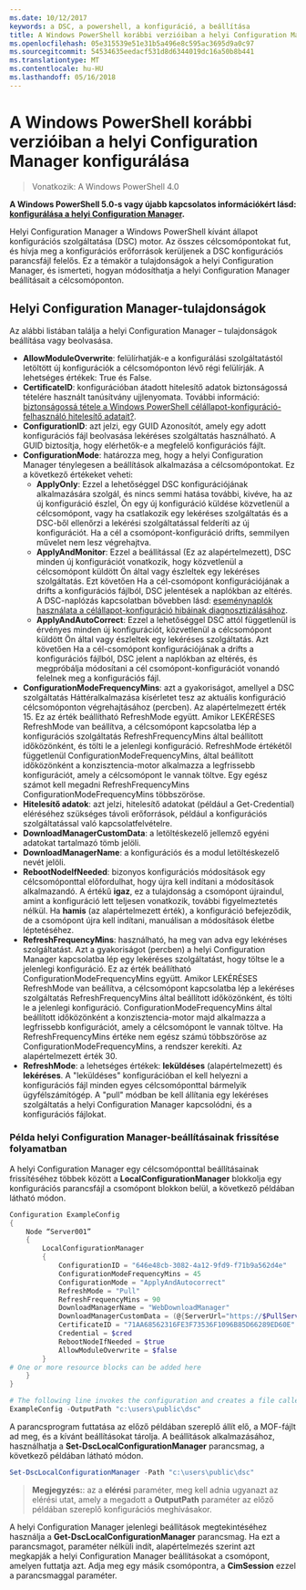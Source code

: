```yaml
---
ms.date: 10/12/2017
keywords: a DSC, a powershell, a konfiguráció, a beállítása
title: A Windows PowerShell korábbi verzióiban a helyi Configuration Manager konfigurálása
ms.openlocfilehash: 05e315539e51e31b5a496e8c595ac3695d9a0c97
ms.sourcegitcommit: 54534635eedacf531d8d6344019dc16a50b8b441
ms.translationtype: MT
ms.contentlocale: hu-HU
ms.lasthandoff: 05/16/2018
---
```

# <a name="configuring-the-local-configuration-manager-in-previous-versions-of-windows-powershell"></a>A Windows PowerShell korábbi verzióiban a helyi Configuration Manager konfigurálása

>Vonatkozik: A Windows PowerShell 4.0

**A Windows PowerShell 5.0-s vagy újabb kapcsolatos információkért lásd: [konfigurálása a helyi Configuration Manager](metaConfig.md).**

Helyi Configuration Manager a Windows PowerShell kívánt állapot konfigurációs szolgáltatása (DSC) motor.
Az összes célcsomópontokat fut, és hívja meg a konfigurációs erőforrások kerüljenek a DSC konfigurációs parancsfájl felelős.
Ez a témakör a tulajdonságok a helyi Configuration Manager, és ismerteti, hogyan módosíthatja a helyi Configuration Manager beállításait a célcsomóponton.

## <a name="local-configuration-manager-properties"></a>Helyi Configuration Manager-tulajdonságok

Az alábbi listában találja a helyi Configuration Manager – tulajdonságok beállítása vagy beolvasása.

- **AllowModuleOverwrite**: felülírhatják-e a konfigurálási szolgáltatástól letöltött új konfigurációk a célcsomóponton lévő régi felülírják. A lehetséges értékek: True és False.
- **CertificateID**: konfigurációban átadott hitelesítő adatok biztonságossá tételére használt tanúsítvány ujjlenyomata. További információ: [biztonságossá tétele a Windows PowerShell célállapot-konfiguráció-felhasználó hitelesítő adatait?](http://blogs.msdn.com/b/powershell/archive/2014/01/31/want-to-secure-credentials-in-windows-powershell-desired-state-configuration.aspx).
- **ConfigurationID**: azt jelzi, egy GUID Azonosítót, amely egy adott konfigurációs fájl beolvasása lekéréses szolgáltatás használható. A GUID biztosítja, hogy elérhetők-e a megfelelő konfigurációs fájlt.
- **ConfigurationMode**: határozza meg, hogy a helyi Configuration Manager ténylegesen a beállítások alkalmazása a célcsomópontokat. Ez a következő értékeket veheti:
  - **ApplyOnly**: Ezzel a lehetőséggel DSC konfigurációjának alkalmazására szolgál, és nincs semmi hatása további, kivéve, ha az új konfiguráció észlel, Ön egy új konfiguráció küldése közvetlenül a célcsomópont, vagy ha csatlakozik egy lekéréses szolgáltatás és a DSC-ből ellenőrzi a lekérési szolgáltatással felderíti az új konfigurációt. Ha a cél a csomópont-konfiguráció drifts, semmilyen művelet nem lesz végrehajtva.
  - **ApplyAndMonitor**: Ezzel a beállítással (Ez az alapértelmezett), DSC minden új konfigurációt vonatkozik, hogy közvetlenül a célcsomópont küldött Ön által vagy észleltek egy lekéréses szolgáltatás. Ezt követően Ha a cél-csomópont konfigurációjának a drifts a konfigurációs fájlból, DSC jelentések a naplókban az eltérés. A DSC-naplózás kapcsolatban bővebben lásd: [eseménynaplók használata a célállapot-konfiguráció hibáinak diagnosztizálásához](http://blogs.msdn.com/b/powershell/archive/2014/01/03/using-event-logs-to-diagnose-errors-in-desired-state-configuration.aspx).
  - **ApplyAndAutoCorrect**: Ezzel a lehetőséggel DSC attól függetlenül is érvényes minden új konfigurációt, közvetlenül a célcsomópont küldött Ön által vagy észleltek egy lekéréses szolgáltatás. Azt követően Ha a cél-csomópont konfigurációjának a drifts a konfigurációs fájlból, DSC jelent a naplókban az eltérés, és megpróbálja módosítani a cél csomópont-konfigurációt vonandó felelnek meg a konfigurációs fájl.
- **ConfigurationModeFrequencyMins**: azt a gyakoriságot, amellyel a DSC szolgáltatás Háttéralkalmazása kísérletet tesz az aktuális konfiguráció célcsomóponton végrehajtásához (percben). Az alapértelmezett érték 15. Ez az érték beállítható RefreshMode együtt. Amikor LEKÉRÉSES RefreshMode van beállítva, a célcsomópont kapcsolatba lép a konfigurációs szolgáltatás RefreshFrequencyMins által beállított időközönként, és tölti le a jelenlegi konfiguráció. RefreshMode értékétől függetlenül ConfigurationModeFrequencyMins, által beállított időközönként a konzisztencia-motor alkalmazza a legfrissebb konfigurációt, amely a célcsomópont le vannak töltve. Egy egész számot kell megadni RefreshFrequencyMins ConfigurationModeFrequencyMins többszöröse.
- **Hitelesítő adatok**: azt jelzi, hitelesítő adatokat (például a Get-Credential) eléréséhez szükséges távoli erőforrások, például a konfigurációs szolgáltatással való kapcsolatfelvételre.
- **DownloadManagerCustomData**: a letöltéskezelő jellemző egyéni adatokat tartalmazó tömb jelöli.
- **DownloadManagerName**: a konfigurációs és a modul letöltéskezelő nevét jelöli.
- **RebootNodeIfNeeded**: bizonyos konfigurációs módosítások egy célcsomóponttal előfordulhat, hogy újra kell indítani a módosítások alkalmazandó. A értékű **igaz**, ez a tulajdonság a csomópont újraindul, amint a konfiguráció lett teljesen vonatkozik, további figyelmeztetés nélkül. Ha **hamis** (az alapértelmezett érték), a konfiguráció befejeződik, de a csomópont újra kell indítani, manuálisan a módosítások életbe léptetéséhez.
- **RefreshFrequencyMins**: használható, ha meg van adva egy lekéréses szolgáltatást. Azt a gyakoriságot (percben) a helyi Configuration Manager kapcsolatba lép egy lekéréses szolgáltatást, hogy töltse le a jelenlegi konfiguráció. Ez az érték beállítható ConfigurationModeFrequencyMins együtt. Amikor LEKÉRÉSES RefreshMode van beállítva, a célcsomópont kapcsolatba lép a lekéréses szolgáltatás RefreshFrequencyMins által beállított időközönként, és tölti le a jelenlegi konfiguráció. ConfigurationModeFrequencyMins által beállított időközönként a konzisztencia-motor majd alkalmazza a legfrissebb konfigurációt, amely a célcsomópont le vannak töltve. Ha RefreshFrequencyMins értéke nem egész számú többszöröse az ConfigurationModeFrequencyMins, a rendszer kerekíti. Az alapértelmezett érték 30.
- **RefreshMode**: a lehetséges értékek: **leküldéses** (alapértelmezett) és **lekéréses**. A "leküldéses" konfigurációban el kell helyezni a konfigurációs fájl minden egyes célcsomóponttal bármelyik ügyfélszámítógép. A "pull" módban be kell állítania egy lekéréses szolgáltatás a helyi Configuration Manager kapcsolódni, és a konfigurációs fájlokat.

### <a name="example-of-updating-local-configuration-manager-settings"></a>Példa helyi Configuration Manager-beállításainak frissítése folyamatban

A helyi Configuration Manager egy célcsomóponttal beállításainak frissítéséhez többek között a **LocalConfigurationManager** blokkolja egy konfigurációs parancsfájl a csomópont blokkon belül, a következő példában látható módon.

```powershell
Configuration ExampleConfig
{
    Node “Server001”
    {
        LocalConfigurationManager
        {
            ConfigurationID = "646e48cb-3082-4a12-9fd9-f71b9a562d4e"
            ConfigurationModeFrequencyMins = 45
            ConfigurationMode = "ApplyAndAutocorrect"
            RefreshMode = "Pull"
            RefreshFrequencyMins = 90
            DownloadManagerName = "WebDownloadManager"
            DownloadManagerCustomData = (@{ServerUrl="https://$PullService/psdscpullserver.svc"})
            CertificateID = "71AA68562316FE3F73536F1096B85D66289ED60E"
            Credential = $cred
            RebootNodeIfNeeded = $true
            AllowModuleOverwrite = $false
        }
# One or more resource blocks can be added here
    }
}

# The following line invokes the configuration and creates a file called Server001.meta.mof at the specified path
ExampleConfig -OutputPath "c:\users\public\dsc"
```

A parancsprogram futtatása az előző példában szereplő állít elő, a MOF-fájlt ad meg, és a kívánt beállításokat tárolja.
A beállítások alkalmazásához, használhatja a **Set-DscLocalConfigurationManager** parancsmag, a következő példában látható módon.

```powershell
Set-DscLocalConfigurationManager -Path "c:\users\public\dsc"
```

> **Megjegyzés:**: az a **elérési** paraméter, meg kell adnia ugyanazt az elérési utat, amely a megadott a **OutputPath** paraméter az előző példában szereplő konfigurációs meghívásakor.

A helyi Configuration Manager jelenlegi beállítások megtekintéséhez használja a **Get-DscLocalConfigurationManager** parancsmag.
Ha ezt a parancsmagot, paraméter nélküli indít, alapértelmezés szerint azt megkapják a helyi Configuration Manager beállításokat a csomópont, amelyen futtatja azt.
Adja meg egy másik csomópontra, a **CimSession** ezzel a parancsmaggal paraméter.